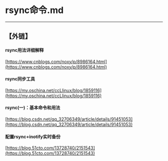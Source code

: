 # rsync命令.md  
---  
## 【外链】  
#### rsync用法详细解释   
[https://www.cnblogs.com/noxy/p/8986164.html](https://www.cnblogs.com/noxy/p/8986164.html)  

#### rsync同步工具  
[https://my.oschina.net/ccLlinux/blog/1859116](https://my.oschina.net/ccLlinux/blog/1859116)

#### rsync(一)：基本命令和用法  
[https://blog.csdn.net/qq_32706349/article/details/91451053](https://blog.csdn.net/qq_32706349/article/details/91451053)  

#### 配置rsync+inotify实时备份  
[https://blog.51cto.com/13728740/2151543](https://blog.51cto.com/13728740/2151543)
